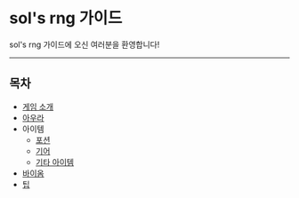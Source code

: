 # sol's rng 가이드

<p> sol's rng 가이드에 오신 여러분을 환영합니다! </p>

---
## 목차

- [게임 소개](intro.md)
- [아우라](aura.md)
- 아이템
  - [포션](potion.md)
  - [기어](gear.md)
  - [기타 아이템](etc.md)
- [바이옴](biom.md)
- [팁](tip.md)